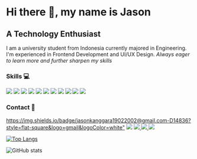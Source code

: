 # Hi there 👋, my name is Jason
## A Technology Enthusiast
I am a university student from Indonesia currently majored in Engineering. I'm experienced in Frontend Development and UI/UX Design.
*Always eager to learn more and further sharpen my skills*

### Skills :computer:
<img src="https://img.shields.io/badge/-HTML5-333333?style=for-the-badge&logo=html5"> <img src="https://img.shields.io/badge/-CSS3-333333?style=for-the-badge&logo=css3"> <img src="https://img.shields.io/badge/-JavaScript-333333?style=for-the-badge&logo=javascript"> <img src="https://img.shields.io/badge/-Sass-333333?style=for-the-badge&logo=sass"> <img src="https://img.shields.io/badge/-Bootstrap-333333?style=for-the-badge&logo=bootstrap"> <img src="https://img.shields.io/badge/-React-333333?style=for-the-badge&logo=react"> <img src="https://img.shields.io/badge/-Git-333333?style=for-the-badge&logo=git"> <img src="https://img.shields.io/badge/-Python-333333?style=for-the-badge&logo=python"> <img src="https://img.shields.io/badge/-C-333333?style=for-the-badge&logo=c"> <img src="https://img.shields.io/badge/-C++-333333?style=for-the-badge&logo=c%2B%2B"> <img src="https://img.shields.io/badge/-Figma-333333?style=for-the-badge&logo=figma">

### Contact :iphone:
<a href="mailto: jasonkanggara19022002@gmail.com"><https://img.shields.io/badge/jasonkanggara19022002@gmail.com-D14836?style=flat-square&logo=gmail&logoColor=white"></a>
<a href="https://timeline.line.me/user/_dXq840Z-z31_8b_qEpfQp0FgF18DFgGyKMGFck0"><img src="https://img.shields.io/badge/-jason__punyahp-00c300?style=flat-square&logo=LINE&logoColor=white"></a>
<a href="https://www.linkedin.com/in/jason-kanggara-423b011a9/"> <img src="https://img.shields.io/badge/Jason_Kanggara-0077B5?style=flat-square&logo=linkedin&logoColor=white"> </a>
<a href="https://www.instagram.com/jason.kanggara/"> <img src="https://img.shields.io/badge/jason.kanggara-E4405F?style=flat-square&logo=instagram&logoColor=white"> </a>
<a href="https://github.com/jask-19"> <img src="https://img.shields.io/badge/GitHub-100000?style=flat-square&logo=github&logoColor=white"> </a>

[![Top Langs](https://github-readme-stats.vercel.app/api/top-langs/?username=jask-19)](https://github.com/anuraghazra/github-readme-stats)

![GitHub stats](https://github-readme-stats.vercel.app/api?username=jask-19&show_icons=true)  

